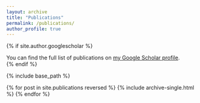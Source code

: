 ```yaml
---
layout: archive
title: "Publications"
permalink: /publications/
author_profile: true
---
```


{% if site.author.googlescholar %}
  <div class="wordwrap">You can find the full list of publications on <a href="{{site.author.googlescholar}}">my Google Scholar profile</a>.</div>
{% endif %}

{% include base_path %}

{% for post in site.publications reversed %}
  {% include archive-single.html %}
{% endfor %}
